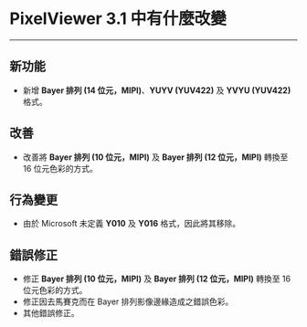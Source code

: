 ﻿# PixelViewer 3.1 中有什麼改變
 ---

## 新功能
+ 新增 **Bayer 排列 (14 位元，MIPI)**、**YUYV (YUV422)** 及 **YVYU (YUV422)** 格式。

## 改善
+ 改善將 **Bayer 排列 (10 位元，MIPI)** 及 **Bayer 排列 (12 位元，MIPI)** 轉換至 16 位元色彩的方式。

## 行為變更
+ 由於 Microsoft 未定義 **Y010** 及 **Y016** 格式，因此將其移除。

## 錯誤修正
+ 修正 **Bayer 排列 (10 位元，MIPI)** 及 **Bayer 排列 (12 位元，MIPI)** 轉換至 16 位元色彩的方式。
+ 修正因去馬賽克而在 Bayer 排列影像邊緣造成之錯誤色彩。
+ 其他錯誤修正。